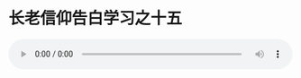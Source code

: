 # 长老信仰告白学习之十五

<audio style="width: 100%;" preload="false" controls controlslist="nodownload"><source src="//cdn.wechat.edu.pl/audio/mp3/old/12270.mp3" type="audio/mpeg">Your browser does not support the audio element.</audio>



